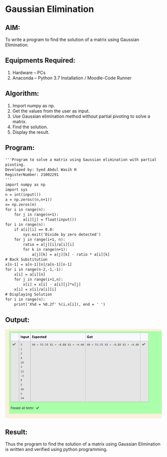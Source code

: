 # Gaussian Elimination

## AIM:
To write a program to find the solution of a matrix using Gaussian Elimination.

## Equipments Required:
1. Hardware – PCs
2. Anaconda – Python 3.7 Installation / Moodle-Code Runner

## Algorithm:
1. Import numpy as np.
2. Get the values from the user as input.
3. Use Gaussian elimination method without partial pivoting to solve a matrix.
4. Find the solution.
5. Display the result.

## Program:
~~~
'''Program to solve a matrix using Gaussian elimination with partial pivoting.
Developed by: Syed Abdul Wasih H
RegisterNumber: 21002291
'''
import numpy as np
import sys
n = int(input())
a = np.zeros((n,n+1))
x= np.zeros(n)
for i in range(n):
    for j in range(n+1):
        a[i][j] = float(input())
for i in range(n):
    if a[i][i] == 0.0:
        sys.exit('Divide by zero detected')
    for j in range(i+1, n):
        ratio = a[j][i]/a[i][i]
        for k in range(n+1):
            a[j][k] = a[j][k] - ratio * a[i][k]
# Back Substitution
x[n-1] = a[n-1][n]/a[n-1][n-1]
for i in range(n-2,-1,-1):
    x[i] = a[i][n]
    for j in range(i+1,n):
        x[i] = x[i] - a[i][j]*x[j]
    x[i] = x[i]/a[i][i]
# Displaying Solution
for i in range(n):
    print('X%d = %0.2f' %(i,x[i]), end = ' ')
~~~

## Output:
![gaussian elimination](Gaussian.png)

## Result:
Thus the program to find the solution of a matrix using Gaussian Elimination is written and verified using python programming.


